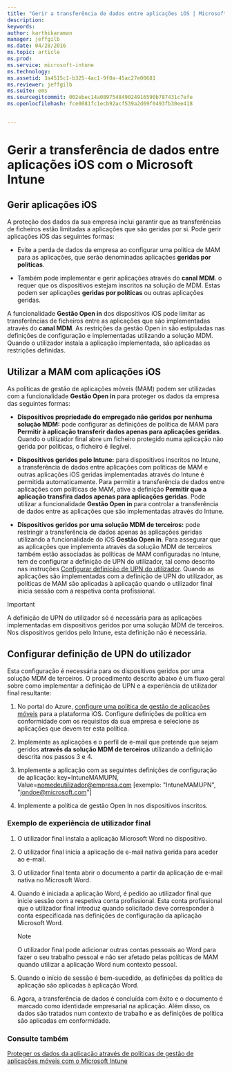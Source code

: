 ```yaml
---
title: "Gerir a transferência de dados entre aplicações iOS | Microsoft Intune"
description: 
keywords: 
author: karthikaraman
manager: jeffgilb
ms.date: 04/28/2016
ms.topic: article
ms.prod: 
ms.service: microsoft-intune
ms.technology: 
ms.assetid: 3a4515c1-b325-4ac1-9f0a-45ac27e00681
ms.reviewer: jeffgilb
ms.suite: ems
ms.sourcegitcommit: 002ebec14a089754849024916590b787431c7efe
ms.openlocfilehash: fce0081fc1ecb92acf539a2d69f0493fb30ee418


---
```


# Gerir a transferência de dados entre aplicações iOS com o Microsoft Intune
## Gerir aplicações iOS
A proteção dos dados da sua empresa inclui garantir que as transferências de ficheiros estão limitadas a aplicações que são geridas por si.  Pode gerir aplicações iOS das seguintes formas:

-   Evite a perda de dados da empresa ao configurar uma política de MAM para as aplicações, que serão denominadas aplicações **geridas por políticas**.

-   Também pode implementar e gerir aplicações através do **canal MDM**.  o requer que os dispositivos estejam inscritos na solução de MDM. Estas podem ser aplicações **geridas por políticas** ou outras aplicações geridas.

A funcionalidade **Gestão Open in** dos dispositivos iOS pode limitar as transferências de ficheiros entre as aplicações que são implementadas através do **canal MDM**. As restrições da gestão Open in são estipuladas nas definições de configuração e implementadas utilizando a solução MDM.  Quando o utilizador instala a aplicação implementada, são aplicadas as restrições definidas.
##  Utilizar a MAM com aplicações iOS
As políticas de gestão de aplicações móveis (MAM) podem ser utilizadas com a funcionalidade **Gestão Open in** para proteger os dados da empresa das seguintes formas:

-   **Dispositivos propriedade do empregado não geridos por nenhuma solução MDM:** pode configurar as definições de política de MAM para **Permitir à aplicação transferir dados apenas para aplicações geridas**. Quando o utilizador final abre um ficheiro protegido numa aplicação não gerida por políticas, o ficheiro é ilegível.

-   **Dispositivos geridos pelo Intune:** para dispositivos inscritos no Intune, a transferência de dados entre aplicações com políticas de MAM e outras aplicações iOS geridas implementadas através do Intune é permitida automaticamente. Para permitir a transferência de dados entre aplicações com políticas de MAM, ative a definição **Permitir que a aplicação transfira dados apenas para aplicações geridas**. Pode utilizar a funcionalidade **Gestão Open in** para controlar a transferência de dados entre as aplicações que são implementadas através do Intune.   

-   **Dispositivos geridos por uma solução MDM de terceiros:** pode restringir a transferência de dados apenas às aplicações geridas utilizando a funcionalidade do iOS **Gestão Open in**.
Para assegurar que as aplicações que implementa através da solução MDM de terceiros também estão associadas às políticas de MAM configuradas no Intune, tem de configurar a definição de UPN do utilizador, tal como descrito nas instruções [Configurar definição de UPN do utilizador](#configure-user-upn-setting).  Quando as aplicações são implementadas com a definição de UPN do utilizador, as políticas de MAM são aplicadas à aplicação quando o utilizador final inicia sessão com a respetiva conta profissional.

> [!IMPORTANT]
> A definição de UPN do utilizador só é necessária para as aplicações implementadas em dispositivos geridos por uma solução MDM de terceiros.  Nos dispositivos geridos pelo Intune, esta definição não é necessária.

## Configurar definição de UPN do utilizador
Esta configuração é necessária para os dispositivos geridos por uma solução MDM de terceiros. O procedimento descrito abaixo é um fluxo geral sobre como implementar a definição de UPN e a experiência de utilizador final resultante:


1.  No portal do Azure, [configure uma política de gestão de aplicações móveis](create-and-deploy-mobile-app-management-policies-with-microsoft-intune.md) para a plataforma iOS. Configure definições de política em conformidade com os requisitos da sua empresa e selecione as aplicações que devem ter esta política.

2.  Implemente as aplicações e o perfil de e-mail que pretende que sejam geridos **através da solução MDM de terceiros** utilizando a definição descrita nos passos 3 e 4.

3.  Implemente a aplicação com as seguintes definições de configuração de aplicação: key=IntuneMAMUPN, Value=<nomedeutilizador@empresa.com> [exemplo: "IntuneMAMUPN", "jondoe@microsoft.com"]

4.  Implemente a política de gestão Open In nos dispositivos inscritos.

### Exemplo de experiência de utilizador final

1.  O utilizador final instala a aplicação Microsoft Word no dispositivo.

2.  O utilizador final inicia a aplicação de e-mail nativa gerida para aceder ao e-mail.

3.  O utilizador final tenta abrir o documento a partir da aplicação de e-mail nativa no Microsoft Word.

4.  Quando é iniciada a aplicação Word, é pedido ao utilizador final que inicie sessão com a respetiva conta profissional.  Esta conta profissional que o utilizador final introduz quando solicitado deve corresponder à conta especificada nas definições de configuração da aplicação Microsoft Word.

    > [!NOTE]
    > O utilizador final pode adicionar outras contas pessoais ao Word para fazer o seu trabalho pessoal e não ser afetado pelas políticas de MAM quando utilizar a aplicação Word num contexto pessoal.

5.  Quando o início de sessão é bem-sucedido, as definições da política de aplicação são aplicadas à aplicação Word.

6.  Agora, a transferência de dados é concluída com êxito e o documento é marcado como identidade empresarial na aplicação. Além disso, os dados são tratados num contexto de trabalho e as definições de política são aplicadas em conformidade.

### Consulte também
[Proteger os dados da aplicação através de políticas de gestão de aplicações móveis com o Microsoft Intune](protect-app-data-using-mobile-app-management-policies-with-microsoft-intune.md)



<!--HONumber=Jun16_HO4-->


